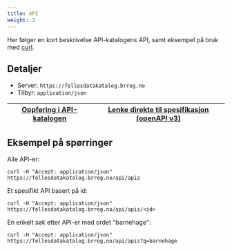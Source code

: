 ```yaml
---
title: API
weight: 2
---
```

Her følger en kort beskrivelse API-katalogens API, samt eksempel på bruk med <a href="https://curl.haxx.se/" target="_blank">curl</a>.
## Detaljer
* Server: `https://fellesdatakatalog.brreg.no`
* Tilbyr: `application/json`

| <a href="https://fellesdatakatalog.brreg.no/apis/77bb65c6-38f7-4eab-80c7-855d45aaa996" target="_blank"><u>Oppføring i API-katalogen</u></a> | <a href="https://raw.githubusercontent.com/brreg/openAPI/master/specs/api-cat.json" target="_blank"><u>Lenke direkte til spesifikasjon (openAPI v3)</u></a> |
| --------------- | --------- |

## Eksempel på spørringer
Alle API-er:
```
curl -H "Accept: application/json" https://fellesdatakatalog.brreg.no/api/apis
```
Et spesifikt API basert på id:
```
curl -H "Accept: application/json" https://fellesdatakatalog.brreg.no/api/apis/<id>
```
En  enkelt søk etter API-er med ordet "barnehage":
```
curl -H "Accept: application/json" https://fellesdatakatalog.brreg.no/api/apis?q=barnehage
```
